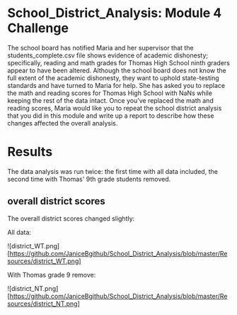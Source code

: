 # School_District_Analysis: Module 4 Challenge

The school board has notified Maria and her supervisor that the students_complete.csv file shows evidence of academic dishonesty; specifically, reading and math grades for Thomas High School ninth graders appear to have been altered. Although the school board does not know the full extent of the academic dishonesty, they want to uphold state-testing standards and have turned to Maria for help. She has asked you to replace the math and reading scores for Thomas High School with NaNs while keeping the rest of the data intact. Once you’ve replaced the math and reading scores, Maria would like you to repeat the school district analysis that you did in this module and write up a report to describe how these changes affected the overall analysis.

# Results

The data analysis was run twice: the first time with all data included, the second time with Thomas' 9th grade students removed. 

## overall district scores

The overall district scores changed slightly: 

All data: 

![district_WT.png][https://github.com/JaniceBgithub/School_District_Analysis/blob/master/Resources/district_WT.png]

With Thomas grade 9 remove: 

![district_NT.png][https://github.com/JaniceBgithub/School_District_Analysis/blob/master/Resources/district_NT.png]

